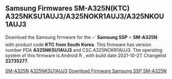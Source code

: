 <h2>Samsung Firmwares SM-A325N(KTC) A325NKSU1AUJ3/A325NOKR1AUJ3/A325NKOU1AUJ3</h2>
Download the Samsung firmware for the ✅ <strong>Samsung SSP </strong> ⭐ <strong>SM-A325N</strong> with product code <strong>KTC</strong> <strong> from South Korea</strong>. This firmware has version number PDA <strong>A325NKSU1AUJ3</strong> and CSC A325NOKR1AUJ3. The operating system of this firmware is Android R , with build date 2021-10-27. Changelist <strong>22735277</strong>.


[SM-A325N](https://samfirm.shop/samsung/model/SM-A325N)
[A325NKSU1AUJ3](https://samfirm.shop/samsung/pda/A325NKSU1AUJ3)
[Download Firmware Samsung SSP SM-A325N](https://samfirm.shop/samsung/firmware/468975)
